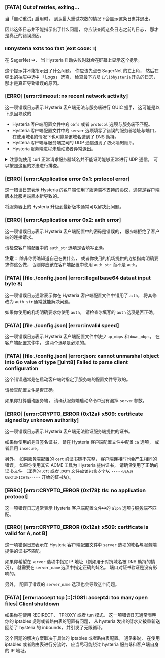 ### [FATA] Out of retries, exiting...

当「自动重试」启用时， 到达最大重试次数的情况下会显示这条日志并退出。

因此这条日志并不能指示出了什么问题， 你应该查阅这条日志之前的日志，
那才是真正的错误原因。


### libhysteria exits too fast (exit code: 1)

在 SagerNet 中， 当 Hysteria 启动失败时就会在屏幕上显示这个提示。

这个提示并不能指示出了什么问题。
你应该先点击 SagerNet 的左上角， 然后在弹出的抽屉中选中 「Logs」 选项，
检查最下方以 `I/libhysteria` 开头的日志， 那才是真正导致错误的原因。


### [ERRO] [error:timeout: no recent network activity]

这一项错误日志表示 Hysteria 客户端无法与服务端进行 QUIC 握手，
这可能是以下原因导致的：

+ Hysteria 客户端配置文件中的 `obfs` 或者 `protocol` 选项与服务端不匹配。
+ Hysteria 客户端配置文件中的 `server`
  选项填写了错误的服务器地址与端口，
  在使用域名的情况下也可能是该域名遭到了 DNS 劫持。
+ Hysteria 客户端与服务端之间的 UDP 通信遭到了防火墙的阻断。
+ Hysteria 服务端进程未启动或者异常退出。

<details>
<summary>
注意能使用 curl 正常请求服务器域名并不能证明能够正常进行 UDP 通信，
可以按照这里的方法进行排查。
</summary>

1. 停止服务器上的 Hysteria 服务端。
2. 在客户端和服务端安装 socat。
3. 在服务端一侧执行命令 `socat - UDP6-LISTEN:36712,reuseaddr,fork`，
   你需要把命令中的端口号换成你为 Hysteria 服务端设置的端口号。
4. 在客户端一侧执行命令 `socat - UDP:example.com:36712`，
   你需要把命令中的服务器和端口号换成 Hysteria 客户端配置中的
   `server` 项内容。
5. 如果两边的 socat 都能正常启动， 你可以尝试在两侧输入任意内容并按下回车，
   如果你输入的内容出现在了另一侧， 则客户端和服务端的 UDP 能正确连通。
   如果做不到这一点， 说明客户端到服务端的 UDP 连接可能被阻断。
</details>


### [ERRO] [error:Application error 0x1: protocol error]

这一错误日志表示 Hysteria 的客户端使用了服务端不支持的协议，
通常是客户端版本比服务端版本新导致的。

将服务器上的 Hysteria 升级到最新版本通常可以解决此问题。


### [ERRO] [error:Application error 0x2: auth error]

这一项错误日志表示 Hysteria 客户端配置中的密码是错误的，
服务端拒绝了客户端的连接请求。

请检查客户端配置中的 `auth_str` 选项是否填写正确。

**注意：** 除非你明确知道自己在做什么，
或者你使用的机场提供的连接指南明确要求你这么做，
否则你应该在客户端配置中使用 `auth_str` 而不是 `auth`。


### [FATA] [file:./config.json] [error:illegal base64 data at input byte 8]

这一项错误日志通常表示你在 Hysteria 客户端配置文件中错用了 `auth`，
将其修改为 `auth_str` 通常就能解决问题。

如果你使用的机场明确要求你使用 `auth`， 请检查你填写的 `auth` 选项是否正确。


### [FATA] [file:./config.json] [error:invalid speed]

这一项错误日志表示 Hysteria 客户端配置文件中缺少 `up_mbps` 和 `down_mbps`，
在客户端配置文件中， 这两个选项是必须的。


### [FATA] [file:./config.json] [error:json: cannot unmarshal object into Go value of type []uint8] Failed to parse client configuration

这个错误通常是在启动客户端时指定了服务端的配置文件导致的。

请检查配置文件是否正确。

如果你打算启动服务端， 请确认服务端启动命令中没有漏掉 `server` 参数。


### [ERRO] [error:CRYPTO_ERROR (0x12a): x509: certificate signed by unknown authority]

这一项错误日志表示 Hysteria 客户端无法验证服务端提供的证书。

如果你使用的是自签名证书， 请在 Hysteria 客户端配置文件中配置 `ca` 选项，
或者启用 `insecure`。

另外， 如果服务端配置的 `cert` 的证书链不完整， 客户端连接时也会产生相同的错误。
如果你使用其它 ACME 工具为 Hysteria 提供证书， 请确保使用了正确的证书文件
（正确的 .crt 或者 .pem 文件应该包含多个以
`-----BEGIN CERTIFICATE-----` 开始的证书块）。


### [ERRO] [error:CRYPTO_ERROR (0x178): tls: no application protocol]

这一项错误日志通常表示 Hysteria 客户端配置文件中的 `alpn` 选项与服务端不匹配。


### [ERRO] [error:CRYPTO_ERROR (0x12a): x509: certificate is valid for A, not B]

这一项错误日志表示在 Hysteria 客户端配置文件中
`server` 选项的域名与服务端提供的证书不匹配。

如果你希望在 `server` 选项中指定 IP 地址（例如用于对抗域名被 DNS 劫持的情况），
就需要在 `server_name` 选项中指定正确的域名。
端口对证书验证是没有影响的。

另外， 配置了错误的 `server_name` 选项也会导致这个问题。


### [FATA] [error:accept tcp [::]:1081: accept4: too many open files] Client shutdown

如果你在使用 REDIRECT、 TPROXY 或者 tun 模式。
这一项错误日志通常表明你的 iptables 规则或者路由表的配置有问题，
从 hysteria 发出的请求又被重新送回给了 hysteria 的 inbounds，
并引发了无限循环。

这个问题的解决方案取决于具体的 iptables 或者路由表配置。
通常来说， 在使用 iptables 或者路由表进行分流时，
应当尽可能绕过 hysteria 服务端和客户端自身的 IP 地址。


